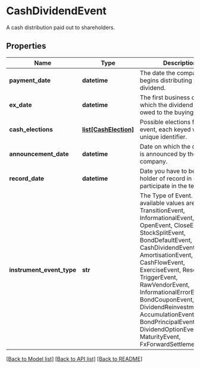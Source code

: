 # CashDividendEvent

A cash distribution paid out to shareholders.

## Properties
Name | Type | Description | Notes
------------ | ------------- | ------------- | -------------
**payment_date** | **datetime** | The date the company begins distributing the dividend. | 
**ex_date** | **datetime** | The first business day on which the dividend is not owed to the buying party. | 
**cash_elections** | [**list[CashElection]**](CashElection.md) | Possible elections for this event, each keyed with a unique identifier. | 
**announcement_date** | **datetime** | Date on which the dividend is announced by the company. | [optional] 
**record_date** | **datetime** | Date you have to be the holder of record in order to participate in the tender. | [optional] 
**instrument_event_type** | **str** | The Type of Event. The available values are: TransitionEvent, InformationalEvent, OpenEvent, CloseEvent, StockSplitEvent, BondDefaultEvent, CashDividendEvent, AmortisationEvent, CashFlowEvent, ExerciseEvent, ResetEvent, TriggerEvent, RawVendorEvent, InformationalErrorEvent, BondCouponEvent, DividendReinvestmentEvent, AccumulationEvent, BondPrincipalEvent, DividendOptionEvent, MaturityEvent, FxForwardSettlementEvent | 

[[Back to Model list]](../README.md#documentation-for-models) [[Back to API list]](../README.md#documentation-for-api-endpoints) [[Back to README]](../README.md)


